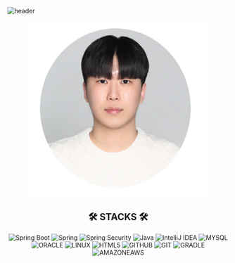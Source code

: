 
![header](https://capsule-render.vercel.app/api?type=waving&color=00AFFF&height=200&text=I'm%GyuYeong!&fontSize=120&fontColor=f4ffff)

<div align="center">
  
<img src="./KakaoTalk_20220221_151709023 - 복사본.jpg" width="400" height="400">

## 🛠 STACKS 🛠 
  
![Spring Boot](https://img.shields.io/badge/Spring%20Boot-6DB33F.svg?style=for-the-badge&logo=Spring%20Boot&logoColor=white) ![Spring](https://img.shields.io/badge/Spring-6DB33F.svg?style=for-the-badge&logo=Spring&logoColor=white) ![Spring Security](https://img.shields.io/badge/Spring%20Security-6DB33F.svg?style=for-the-badge&logo=Spring%20Security&logoColor=white) ![Java](https://img.shields.io/badge/Java-007396.svg?style=for-the-badge&logo=Java&logoColor=white) ![IntelliJ IDEA](https://img.shields.io/badge/IntelliJ%20IDEA-000000.svg?style=for-the-badge&logo=IntelliJ%20IDEA&logoColor=white) ![MYSQL](https://img.shields.io/badge/MYSQL-4479A1.svg?style=for-the-badge&logo=MYSQL&logoColor=white) ![ORACLE](https://img.shields.io/badge/oracle-F80000?style=for-the-badge&logo=oracle&logoColor=white) ![LINUX](https://img.shields.io/badge/linux-FCC624?style=for-the-badge&logo=linux&logoColor=black) ![HTML5](https://img.shields.io/badge/html5-E34F26?style=for-the-badge&logo=html5&logoColor=white) ![GITHUB](https://img.shields.io/badge/github-181717?style=for-the-badge&logo=github&logoColor=white) ![GIT](https://img.shields.io/badge/git-F05032?style=for-the-badge&logo=git&logoColor=white) ![GRADLE](https://img.shields.io/badge/gradle-02303A?style=for-the-badge&logo=gradle&logoColor=white) ![AMAZONEAWS](https://img.shields.io/badge/amazonaws-232F3E?style=for-the-badge&logo=amazonaws&logoColor=white) 

  
<div align="center">
